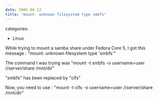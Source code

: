 ```yaml
---
date: 2006-08-12
title: "mount- unknown filesystem type smbfs"
---
```








categories:
- Linux


While trying to mount a samba share under Fedora Core 5, I got this message : "mount: unknown filesystem type 'smbfs'"

The command I was trying was "mount -t smbfs -o username=user //server/share /mnt/dir"

"smbfs" has been replaced by "cifs"

Now, you need to use : "mount -t cifs -o username=user //server/share /mnt/dir"
